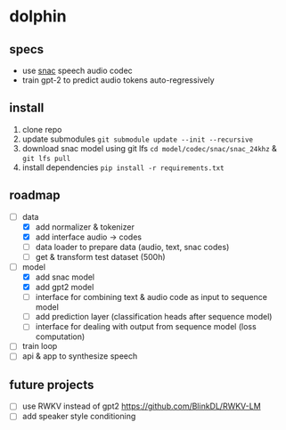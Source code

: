 # dolphin

## specs
- use [snac](https://github.com/hubertsiuzdak/snac) speech audio codec
- train gpt-2 to predict audio tokens auto-regressively

## install
1. clone repo
2. update submodules `git submodule update --init --recursive`
3. download snac model using git lfs `cd model/codec/snac/snac_24khz` & `git lfs pull` 
4. install dependencies `pip install -r requirements.txt`

## roadmap
- [ ] data
  - [x] add normalizer & tokenizer
  - [x] add interface audio -> codes
  - [ ] data loader to prepare data (audio, text, snac codes)
  - [ ] get & transform test dataset (500h)
- [ ] model
  - [x] add snac model
  - [x] add gpt2 model
  - [ ] interface for combining text & audio code as input to sequence model
  - [ ] add prediction layer (classification heads after sequence model)
  - [ ] interface for dealing with output from sequence model (loss computation)
- [ ] train loop
- [ ] api & app to synthesize speech

## future projects
- [ ] use RWKV instead of gpt2 https://github.com/BlinkDL/RWKV-LM
- [ ] add speaker style conditioning

